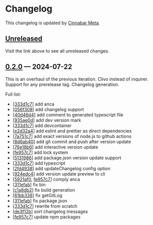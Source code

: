 # Changelog

This changelog is updated by [Cinnabar Meta](https://github.com/cinnabar-forge/node-meta).

## [Unreleased]

Visit the link above to see all unreleased changes.

[comment]: # (Insert new version after this line)

## [0.2.0](https://github.com/cinnabar-forge/node-meta/releases/tag/v0.2.0) — 2024-07-22

This is an overhaul of the previous iteration. Clivo instead of inquirer. Support for any prerelease tag. Changelog generation.

Full list:

- [[333d1c7]] add anca
- [[056f308]] add changelog support
- [[40d46d4]] add comment to generated typescript file
- [[935ae0d]] add dev version mark
- [[333d1c7]] add devcontainer
- [[e2d32a4]] add eslint and prettier as direct dependencies
- [[7a751c7]] add exact versions of node.js to github actions
- [[8d6ab40]] add git commit and push after version update
- [[76e18b6]] add interactive version update
- [[fe957c7]] add lock system
- [[5131986]] add package.json version update support
- [[333d1c7]] add typescript
- [[2fd4938]] add updateChangelog config option
- [[924edc4]] add version update preview to cli
- [[5921af0], [fe957c7]] comply anca
- [[311efab]] fix bin
- [[c1a8db2]] fix build generation
- [[61bb338]] fix getGitLog
- [[311efab]] fix package.json
- [[333d1c7]] rewrite from scratch
- [[de3f12b]] sort changelog messages
- [[fe957c7]] update npm packages

[de3f12b]: https://github.com/cinnabar-forge/node-meta/commit/de3f12b
[311efab]: https://github.com/cinnabar-forge/node-meta/commit/311efab
[fe957c7]: https://github.com/cinnabar-forge/node-meta/commit/fe957c7
[5921af0]: https://github.com/cinnabar-forge/node-meta/commit/5921af0
[61bb338]: https://github.com/cinnabar-forge/node-meta/commit/61bb338
[8d6ab40]: https://github.com/cinnabar-forge/node-meta/commit/8d6ab40
[2fd4938]: https://github.com/cinnabar-forge/node-meta/commit/2fd4938
[924edc4]: https://github.com/cinnabar-forge/node-meta/commit/924edc4
[c1a8db2]: https://github.com/cinnabar-forge/node-meta/commit/c1a8db2
[40d46d4]: https://github.com/cinnabar-forge/node-meta/commit/40d46d4
[5131986]: https://github.com/cinnabar-forge/node-meta/commit/5131986
[76e18b6]: https://github.com/cinnabar-forge/node-meta/commit/76e18b6
[056f308]: https://github.com/cinnabar-forge/node-meta/commit/056f308
[7a751c7]: https://github.com/cinnabar-forge/node-meta/commit/7a751c7
[e2d32a4]: https://github.com/cinnabar-forge/node-meta/commit/e2d32a4
[333d1c7]: https://github.com/cinnabar-forge/node-meta/commit/333d1c7
[935ae0d]: https://github.com/cinnabar-forge/node-meta/commit/935ae0d


[unreleased]: https://github.com/cinnabar-forge/node-meta/compare/v0.2.0...HEAD
